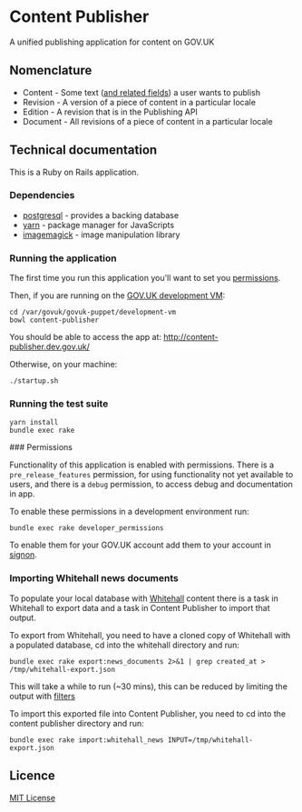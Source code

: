 # Content Publisher

A unified publishing application for content on GOV.UK

## Nomenclature

  * Content - Some text ([and related fields][content-schemas]) a user wants to publish
  * Revision - A version of a piece of content in a particular locale
  * Edition - A revision that is in the Publishing API
  * Document - All revisions of a piece of content in a particular locale


## Technical documentation

This is a Ruby on Rails application.

### Dependencies

- [postgresql][] - provides a backing database
- [yarn][] - package manager for JavaScripts
- [imagemagick][] - image manipulation library

### Running the application

The first time you run this application you'll want to set you
[permissions](#permissions).

Then, if you are running on the [GOV.UK development VM][dev-vm]:

```
cd /var/govuk/govuk-puppet/development-vm
bowl content-publisher
```

You should be able to access the app at: http://content-publisher.dev.gov.uk/

Otherwise, on your machine:

```
./startup.sh
```

### Running the test suite

```
yarn install
bundle exec rake
```

### Permissions

Functionality of this application is enabled with permissions. There is a
`pre_release_features` permission, for using functionality not yet available to
users, and there is a `debug` permission, to access debug and documentation in
app.

To enable these permissions in a development environment run:

```
bundle exec rake developer_permissions
```

To enable them for your GOV.UK account add them to your account in
[signon](https://github.com/alphagov/signon).

### Importing Whitehall news documents

To populate your local database with [Whitehall][whitehall-repo] content there
is a task in Whitehall to export data and a task in Content Publisher to
import that output.

To export from Whitehall, you need to have a cloned copy of Whitehall with a
populated database, cd into the whitehall directory and run:

```
bundle exec rake export:news_documents 2>&1 | grep created_at > /tmp/whitehall-export.json
```

This will take a while to run (~30 mins), this can be reduced by limiting the
output with [filters][export-filters]

To import this exported file into Content Publisher, you need to cd into the
content publisher directory and run:

```
bundle exec rake import:whitehall_news INPUT=/tmp/whitehall-export.json
```

## Licence

[MIT License](LICENCE)

[content-schemas]: https://github.com/alphagov/govuk-content-schemas
[postgresql]: https://www.postgresql.org/
[yarn]: https://yarnpkg.com/
[imagemagick]: https://www.imagemagick.org/script/index.php
[dev-vm]: https://github.com/alphagov/govuk-puppet/tree/master/development-vm
[whitehall-repo]: https://github.com/alphagov/whitehall
[export-filters]: https://github.com/alphagov/whitehall/blob/master/lib/tasks/export.rake#L153
